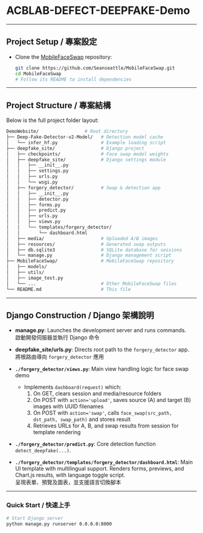 # ACBLAB-DEFECT-DEEPFAKE-Demo

---

## Project Setup / 專案設定

+ Clone the [MobileFaceSwap](https://github.com/Seanseattle/MobileFaceSwap#) repository:
   ```bash
   git clone https://github.com/Seanseattle/MobileFaceSwap.git
   cd MobileFaceSwap
   # Follow its README to install dependencies
   ```
---

## Project Structure / 專案結構

Below is the full project folder layout:

```bash
DemoWebsite/                 # Root directory
├── Deep-Fake-Detector-v2-Model/   # Detection model cache
│   └── infer_hf.py                # Example loading script
├── deepfake_site/                 # Django project
│   ├── checkpoints/               # Face swap model weights
│   ├── deepfake_site/             # Django settings module
│   │   ├── __init__.py
│   │   ├── settings.py
│   │   ├── urls.py
│   │   └── wsgi.py
│   ├── forgery_detector/          # Swap & detection app
│   │   ├── __init__.py
│   │   ├── detector.py
│   │   ├── forms.py
│   │   ├── predict.py
│   │   ├── urls.py
│   │   ├── views.py
│   │   └── templates/forgery_detector/
│   │       └── dashboard.html
│   ├── media/                     # Uploaded A/B images
│   ├── resources/                 # Generated swap outputs
│   ├── db.sqlite3                 # SQLite database for sessions
│   └── manage.py                  # Django management script
├── MobileFaceSwap/                # MobileFaceSwap repository
│   ├── models/
│   ├── utils/
│   ├── image_test.py
│   └── ...                        # Other MobileFaceSwap files
└── README.md                      # This file
```

---

## Django Construction / Django 架構說明

- **manage.py**: Launches the development server and runs commands.  
  啟動開發伺服器並執行 Django 命令
- **deepfake_site/urls.py**: Directs root path to the `forgery_detector` app.  
  將根路由導向 `forgery_detector` 應用
- **`./forgery_detector/views.py`**: Main view handling logic for face swap demo

  - Implements `dashboard(request)` which:
    1. On GET, clears session and media/resource folders
    2. On POST with `action='upload'`, saves source (A) and target (B) images with UUID filenames
    3. On POST with `action='swap'`, calls `face_swap(src_path, dst_path, swap_path)` and stores result
    4. Retrieves URLs for A, B, and swap results from session for template rendering

- **`./forgery_detector/predict.py`**: Core detection function `detect_deepfake(...)`.
- **`./forgery_detector/templates/forgery_detector/dashboard.html`**: Main UI template with multilingual support. Renders forms, previews, and Chart.js results, with language toggle script.  
  呈現表單、預覽及圖表，並支援語言切換腳本

---

### Quick Start / 快速上手
```bash
# Start Django server
python manage.py runserver 0.0.0.0:8000
```
